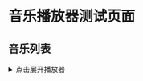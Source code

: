 # 音乐播放器测试页面

## 音乐列表

<details>
<summary>点击展开播放器</summary>

### Aoharu
<audio controls src="/music/Aoharu.mp3">
  您的浏览器不支持 audio 元素。请尝试更换浏览器或联系管理员：admin@xingying.us.kg。
</audio>

### Artifact
<audio controls src="/music/Artifact.mp3">
  您的浏览器不支持 audio 元素。请尝试更换浏览器或联系管理员：admin@xingying.us.kg。
</audio>

### Constant Moderato
<audio controls src="/music/ConstantModerato.mp3">
  您的浏览器不支持 audio 元素。请尝试更换浏览器或联系管理员：admin@xingying.us.kg。
</audio>

### Constant Moderato 8bit
<audio controls src="/music/ConstantModerato8bit.mp3">
  您的浏览器不支持 audio 元素。请尝试更换浏览器或联系管理员：admin@xingying.us.kg。
</audio>

### Hello to Halo
<audio controls src="/music/Hello%20to%20Halo.mp3">
  您的浏览器不支持 audio 元素。请尝试更换浏览器或联系管理员：admin@xingying.us.kg。
</audio>

### JUMP! BEAT! PLAY! (伴奏)
<audio controls src="/music/JUMP!BEAT!PLAY!(伴奏).mp3">
  您的浏览器不支持 audio 元素。请尝试更换浏览器或联系管理员：admin@xingying.us.kg。
</audio>

### Raise the Huddle 晄轮大祭运动会·
<audio controls src="/music/Raise%20the%20Huddle%20滉轮大祭运动会·.mp3">
  您的浏览器不支持 audio 元素。请尝试更换浏览器或联系管理员：admin@xingying.us.kg。
</audio>

### Signal of Abydos
<audio controls src="/music/Signal%20of%20Abydos.mp3">
  您的浏览器不支持 audio 元素。请尝试更换浏览器或联系管理员：admin@xingying.us.kg。
</audio>

### 准备出发! (伴奏)
<audio controls src="/music/准备出发!(伴奏).mp3">
  您的浏览器不支持 audio 元素。请尝试更换浏览器或联系管理员：admin@xingying.us.kg。
</audio>

</details>
